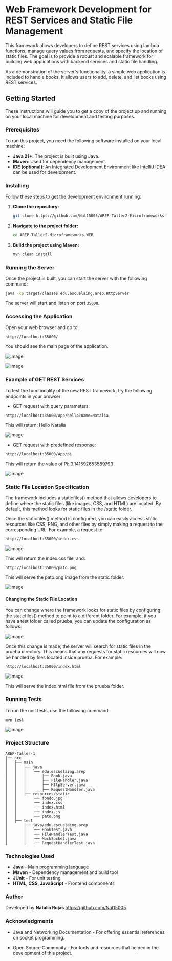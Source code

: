 # Web Framework Development for REST Services and Static File Management

This framework allows developers to define REST services using lambda functions, manage query values from requests, and specify the location of static files. The goal is to provide a robust and scalable framework for building web applications with backend services and static file handling.

As a demonstration of the server's functionality, a simple web application is included to handle books. It allows users to add, delete, and list books using REST services.

## Getting Started

These instructions will guide you to get a copy of the project up and running on your local machine for development and testing purposes.

### Prerequisites

To run this project, you need the following software installed on your local machine:

- **Java 21+**: The project is built using Java. 
- **Maven**: Used for dependency management.
- **IDE (optional)**: An Integrated Development Environment like IntelliJ IDEA can be used for development.

### Installing

Follow these steps to get the development environment running:

1. **Clone the repository:**
   ```bash
   git clone https://github.com/Nat15005/AREP-Taller2-Microframeworks-WEB.git
   ```
2. **Navigate to the project folder:**
   ```bash
   cd AREP-Taller2-Microframeworks-WEB
   ```
3. **Build the project using Maven:**
   ```bash
   mvn clean install
   ```

### Running the Server

Once the project is built, you can start the server with the following command:

```bash
java -cp target/classes edu.escuelaing.arep.HttpServer
```

The server will start and listen on port `35000`.

### Accessing the Application

Open your web browser and go to:

```
http://localhost:35000/
```

You should see the main page of the application.

![image](https://github.com/user-attachments/assets/ee733dbf-a387-4ed7-b243-9d8bdeaf2666)

![image](https://github.com/user-attachments/assets/f2382c33-b777-4073-8d8f-9a355a512263)

### Example of GET REST Services
To test the functionality of the new REST framework, try the following endpoints in your browser:

- GET request with query parameters:
  
```  
http://localhost:35000/App/hello?name=Natalia
```

This will return: Hello Natalia

![image](https://github.com/user-attachments/assets/1c2664e9-ae19-40e6-baf2-c772b0077842)


- GET request with predefined response:
  
```  
http://localhost:35000/App/pi
```
This will return the value of Pi: 3.141592653589793

![image](https://github.com/user-attachments/assets/84b2226c-674c-4105-968f-376323dffbe9)

### Static File Location Specification

The framework includes a staticfiles() method that allows developers to define where the static files (like images, CSS, and HTML) are located. By default, this method looks for static files in the /static folder. 

Once the staticfiles() method is configured, you can easily access static resources like CSS, PNG, and other files by simply making a request to the corresponding URL. For example, a request to:

```  
http://localhost:35000/index.css

```
![image](https://github.com/user-attachments/assets/b2592241-c83d-42f6-9443-05fb27035a8c)

This will return the index.css file, and:

```  
http://localhost:35000/pato.png

```
This will serve the pato.png image from the static folder.

![image](https://github.com/user-attachments/assets/d32c91ef-8457-48fc-8226-ef4a9f60f52a)

#### Changing the Static File Location

You can change where the framework looks for static files by configuring the staticfiles() method to point to a different folder. For example, if you have a test folder called prueba, you can update the configuration as follows:

![image](https://github.com/user-attachments/assets/45e7297e-4c58-4ad4-abf2-b48dcd5f9912)

Once this change is made, the server will search for static files in the prueba directory. This means that any requests for static resources will now be handled by files located inside prueba. For example:

```  
http://localhost:35000/index.html

```

![image](https://github.com/user-attachments/assets/ef2cf31a-8dd1-4126-9a53-0f6430a8db91)

This will serve the index.html file from the prueba folder.

### Running Tests

To run the unit tests, use the following command:

```bash
mvn test
```
![image](https://github.com/user-attachments/assets/cc10c5a0-3515-4140-9c7c-01e8b8f2c805)



### Project Structure

```
AREP-Taller-1
│── src
│   ├── main
│   │   ├── java
│   │   │   └── edu.escuelaing.arep
│   │   │       ├── Book.java
│   │   │       ├── FileHandler.java
│   │   │       ├── HttpServer.java
│   │   │       ├── RequestHandler.java
│   │   ├── resources/static
│   │       ├── fondo.jpg
│   │       ├── index.css
│   │       ├── index.html
│   │       ├── index.js
│   │       ├── pato.png
│   ├── test
│       ├── java/edu.escuelaing.arep
│       │   ├── BookTest.java
│       │   ├── FileHandlerTest.java
│       │   ├── MockSocket.java
│       │   ├── RequestHandlerTest.java
```

### Technologies Used

- **Java** - Main programming language
- **Maven** - Dependency management and build tool
- **JUnit** - For unit testing
- **HTML, CSS, JavaScript** - Frontend components

### Author

Developed by **Natalia Rojas** https://github.com/Nat15005.

### Acknowledgments

- Java and Networking Documentation - For offering essential references on socket programming.

- Open Source Community - For tools and resources that helped in the development of this project.


